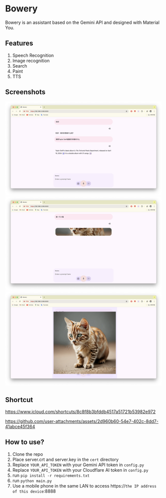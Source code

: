 # Bowery

Bowery is an assistant based on the Gemini API and designed with Material You.

## Features
1. Speech Recognition
2. Image recognition
3. Search
4. Paint
5. TTS

## Screenshots
![Screenshot1](screenshots/1.png)
![Screenshot2](screenshots/2.png)
![Screenshot3](screenshots/3.png)

## Shortcut
<https://www.icloud.com/shortcuts/8c8f8b3bfddb4517a51721b53982e972>

https://github.com/user-attachments/assets/2d960b60-54e7-402c-8dd7-41abce45f364

## How to use?

1. Clone the repo
2. Place server.crt and server.key in the `cert` directory
3. Replace `YOUR_API_TOKEN` with your Gemini API token in `config.py`
4. Replace `YOUR_API_TOKEN` with your Cloudflare AI token in `config.py`
5. run `pip install -r requirements.txt`
6. run `python main.py`
7. Use a mobile phone in the same LAN to access https://`the IP address of this device`:8888